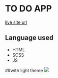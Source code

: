 # TO DO APP

[live site url](https://clever-heyrovsky-d0abf9.netlify.app/)

## Language used

* HTML
* SCSS
* JS

##with light theme
![](https://imgur.com/1tCx0pV)
